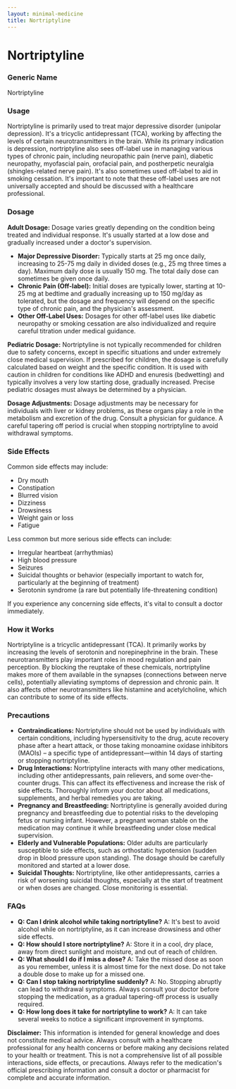 ```yaml
---
layout: minimal-medicine
title: Nortriptyline
---
```


# Nortriptyline
### Generic Name
Nortriptyline

### Usage
Nortriptyline is primarily used to treat major depressive disorder (unipolar depression).  It's a tricyclic antidepressant (TCA), working by affecting the levels of certain neurotransmitters in the brain.  While its primary indication is depression, nortriptyline also sees off-label use in managing various types of chronic pain, including neuropathic pain (nerve pain), diabetic neuropathy, myofascial pain, orofacial pain, and postherpetic neuralgia (shingles-related nerve pain).  It's also sometimes used off-label to aid in smoking cessation.  It's important to note that these off-label uses are not universally accepted and should be discussed with a healthcare professional.


### Dosage

**Adult Dosage:**  Dosage varies greatly depending on the condition being treated and individual response.  It's usually started at a low dose and gradually increased under a doctor's supervision.

* **Major Depressive Disorder:**  Typically starts at 25 mg once daily, increasing to 25-75 mg daily in divided doses (e.g., 25 mg three times a day). Maximum daily dose is usually 150 mg.  The total daily dose can sometimes be given once daily.
* **Chronic Pain (Off-label):**  Initial doses are typically lower, starting at 10-25 mg at bedtime and gradually increasing up to 150 mg/day as tolerated, but the dosage and frequency will depend on the specific type of chronic pain, and the physician's assessment.
* **Other Off-Label Uses:**  Dosages for other off-label uses like diabetic neuropathy or smoking cessation are also individualized and require careful titration under medical guidance.

**Pediatric Dosage:** Nortriptyline is not typically recommended for children due to safety concerns, except in specific situations and under extremely close medical supervision.  If prescribed for children, the dosage is carefully calculated based on weight and the specific condition.  It is used with caution in children for conditions like ADHD and enuresis (bedwetting) and typically involves a very low starting dose, gradually increased.  Precise pediatric dosages must always be determined by a physician.

**Dosage Adjustments:**  Dosage adjustments may be necessary for individuals with liver or kidney problems, as these organs play a role in the metabolism and excretion of the drug.  Consult a physician for guidance.  A careful tapering off period is crucial when stopping nortriptyline to avoid withdrawal symptoms.


### Side Effects

Common side effects may include:

* Dry mouth
* Constipation
* Blurred vision
* Dizziness
* Drowsiness
* Weight gain or loss
* Fatigue

Less common but more serious side effects can include:

* Irregular heartbeat (arrhythmias)
* High blood pressure
* Seizures
* Suicidal thoughts or behavior (especially important to watch for, particularly at the beginning of treatment)
* Serotonin syndrome (a rare but potentially life-threatening condition)

If you experience any concerning side effects, it's vital to consult a doctor immediately.


### How it Works

Nortriptyline is a tricyclic antidepressant (TCA).  It primarily works by increasing the levels of serotonin and norepinephrine in the brain. These neurotransmitters play important roles in mood regulation and pain perception. By blocking the reuptake of these chemicals, nortriptyline makes more of them available in the synapses (connections between nerve cells), potentially alleviating symptoms of depression and chronic pain.  It also affects other neurotransmitters like histamine and acetylcholine, which can contribute to some of its side effects.


### Precautions

* **Contraindications:** Nortriptyline should not be used by individuals with certain conditions, including hypersensitivity to the drug, acute recovery phase after a heart attack, or those taking monoamine oxidase inhibitors (MAOIs) – a specific type of antidepressant—within 14 days of starting or stopping nortriptyline.  
* **Drug Interactions:**  Nortriptyline interacts with many other medications, including other antidepressants, pain relievers, and some over-the-counter drugs. This can affect its effectiveness and increase the risk of side effects. Thoroughly inform your doctor about all medications, supplements, and herbal remedies you are taking.
* **Pregnancy and Breastfeeding:** Nortriptyline is generally avoided during pregnancy and breastfeeding due to potential risks to the developing fetus or nursing infant. However, a pregnant woman stable on the medication may continue it while breastfeeding under close medical supervision.
* **Elderly and Vulnerable Populations:**  Older adults are particularly susceptible to side effects, such as orthostatic hypotension (sudden drop in blood pressure upon standing).  The dosage should be carefully monitored and started at a lower dose.
* **Suicidal Thoughts:**  Nortriptyline, like other antidepressants, carries a risk of worsening suicidal thoughts, especially at the start of treatment or when doses are changed.  Close monitoring is essential.

### FAQs

* **Q: Can I drink alcohol while taking nortriptyline?**  A: It's best to avoid alcohol while on nortriptyline, as it can increase drowsiness and other side effects.
* **Q: How should I store nortriptyline?**  A: Store it in a cool, dry place, away from direct sunlight and moisture, and out of reach of children.
* **Q: What should I do if I miss a dose?**  A: Take the missed dose as soon as you remember, unless it is almost time for the next dose.  Do not take a double dose to make up for a missed one.
* **Q: Can I stop taking nortriptyline suddenly?** A: No.  Stopping abruptly can lead to withdrawal symptoms.  Always consult your doctor before stopping the medication, as a gradual tapering-off process is usually required.
* **Q:  How long does it take for nortriptyline to work?** A: It can take several weeks to notice a significant improvement in symptoms.


**Disclaimer:** This information is intended for general knowledge and does not constitute medical advice. Always consult with a healthcare professional for any health concerns or before making any decisions related to your health or treatment.  This is not a comprehensive list of all possible interactions, side effects, or precautions.  Always refer to the medication's official prescribing information and consult a doctor or pharmacist for complete and accurate information.
